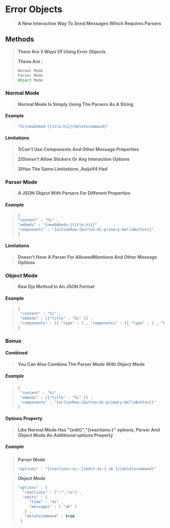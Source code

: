 # Error Objects

> **A New Interactive Way To Send Messages Which Requires Parsers**

## Methods
> **There Are 3 Ways Of Using Error Objects.**
>
> **These Are :**
> ```js
> Normal Mode
> Parser Mode
> Object Mode
> ```

### Normal Mode 
>**Normal Mode Is Simply Using The Parsers As A String**
#### Example
>```js
>"hi{newEmbed:{title:hi}}{deletecommand}"
>```
#### Limitations 


>**1)Can't Use Components And Other Message Properties**
>
>**2)Doesn't Allow Stickers Or Any Interaction Options**
>
>**3)Has The Same Limitations ,AoijsV4 Had**
>
### Parser Mode 
>**A JSON Object With Parsers For Different Properties**
#### Example
>```js
> {
> "content" : "hi" ,
> "embeds" : "{newEmbeds:{title:hi}}" ,
> "components" : "{actionRow:{button:Hi:primary:HelloButton}}"
> }
> ```
#### Limitations 
> **Doesn't Have A Parser For AllowedMentions And Other Message Options**
### Object Mode 
>**Raw Djs Method In An JSON Format**
#### Example
>```js
> {
>  "content" : "hi" ,
>  "embeds" : [{"title" : "hi" }] ,
>  "components" : [{ "type" : 1 , "components" : [{ "type" : 2 , "label" : "Hi" , "style" : 1 , "customId" : "HelloButton" }]}]
> }
> ```
### Bonus 
#### Combined 
> **You Can Also Combine The Parser Mode With Object Mode**
##### Example 
>```js
> { 
>  "content" : "hi" ,
>  "embeds" : [{"title" : "hi" }] ,
>  "components" : "{actionRow:{button:Hi:primary:HelloButton}}"
> }
> ``` 
#### Options Property 
>**Like Normal Mode Has "{edit}","{reactions:}" options, Parser And Object Mode An Additional _options_ Property**
##### Example 
>**Parser Mode**
>```js
> "options" : "{reactions:👍:✅}{edit:4s:{ ok }}{deletecommand}"
> ```

>**Object Mode**
>```js
> "options" : {
>   "reactions" : ["✅","👍"] ,
>   "edits" : { 
>      "time" : "4s" ,
>      "messages" : [ "ok" ] 
>    } ,
>    "deletecommand" : true 
>  }
> ```
